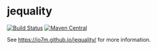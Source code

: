 jequality
=========

[![Build Status](https://travis-ci.org/io7m/jequality.svg?branch=master)](https://travis-ci.org/io7m/jequality)
[![Maven Central](https://maven-badges.herokuapp.com/maven-central/com.io7m.jequality/io7m-jequality/badge.png)](https://maven-badges.herokuapp.com/maven-central/com.io7m.jequality/io7m-jequality)

See https://io7m.github.io/jequality/ for more information.
